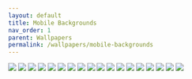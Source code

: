 ```yaml
---
layout: default
title: Mobile Backgrounds
nav_order: 1
parent: Wallpapers
permalink: /wallpapers/mobile-backgrounds
---
```


<div class="container">
  <a href="https://raw.githubusercontent.com/The-Back-Room/Wallpapers/refs/heads/main/mobile/Windows%2011/Windows%2011%20(1).png" target="_blank">
    <img src="https://raw.githubusercontent.com/The-Back-Room/Wallpapers/refs/heads/main/mobile/Windows%2011/Windows%2011%20(1).png" class="border"></a>
  <a href="https://raw.githubusercontent.com/The-Back-Room/Wallpapers/refs/heads/main/mobile/Windows%2011/Windows%2011%20(2).png" target="_blank">
    <img src="https://raw.githubusercontent.com/The-Back-Room/Wallpapers/refs/heads/main/mobile/Windows%2011/Windows%2011%20(2).png" class="border"></a>
  <a href="https://raw.githubusercontet.com/the-Back-Room/Wallpapers/refs/heads/main/mobile/Windows%2011/Windows%2011%20(3).png" target="_blank">
    <img src="https://raw.githubusercontent.com/The-Back-Room/Wallpapers/refs/heads/main/mobile/Windows%2011/Windows%2011%20(3).png" class="border"></a>
  <a href="https://raw.githubusercontent.com/The-Back-Room/Wallpapers/refs/heads/main/mobile/Windows%2011/Windows%2011%20(4).png" target="_blank">
    <img src="https://raw.githubusercontent.com/The-Back-Room/Wallpapers/refs/heads/main/mobile/Windows%2011/Windows%2011%20(4).png" class="border"></a>
  <a href="https://raw.githubusercontent.com/The-Back-Room/Wallpapers/refs/heads/main/mobile/Windows%2011/Windows%2011%20(5).png" target="_blank">
    <img src="https://raw.githubusercontent.com/The-Back-Room/Wallpapers/refs/heads/main/mobile/Windows%2011/Windows%2011%20(5).png" class="border"></a>
  <a href="https://raw.githubusercontent.com/The-Back-Room/Wallpapers/refs/heads/main/mobile/Windows%2011/Windows%2011%20(6).png" target="_blank">
    <img src="https://raw.githubusercontent.com/The-Back-Room/Wallpapers/refs/heads/main/mobile/Windows%2011/Windows%2011%20(6).png" class="border"></a>
  <a href="https://raw.githubusercontent.com/The-Back-Room/Wallpapers/refs/heads/main/mobile/Windows%2011/Windows%2011%20(7).png" target="_blank">
    <img src="https://raw.githubusercontent.com/The-Back-Room/Wallpapers/refs/heads/main/mobile/Windows%2011/Windows%2011%20(7).png" class="border"></a>
  <a href="https://raw.githubusercontent.com/The-Back-Room/Wallpapers/refs/heads/main/mobile/Windows%2011/Windows%2011%20(8).png" target="_blank">
    <img src="https://raw.githubusercontent.com/The-Back-Room/Wallpapers/refs/heads/main/mobile/Windows%2011/Windows%2011%20(8).png" class="border"></a>
  <a href="https://raw.githubusercontent.com/The-Back-Room/Wallpapers/refs/heads/main/mobile/Windows%2011/Windows%2011%20(9).png" target="_blank">
    <img src="https://raw.githubusercontent.com/The-Back-Room/Wallpapers/refs/heads/main/mobile/Windows%2011/Windows%2011%20(9).png" class="border"></a>
  <a href="https://raw.githubusercontent.com/The-Back-Room/Wallpapers/refs/heads/main/mobile/Windows%2011/Windows%2011%20(10).png" target="_blank">
    <img src="https://raw.githubusercontent.com/The-Back-Room/Wallpapers/refs/heads/main/mobile/Windows%2011/Windows%2011%20(10).png" class="border"></a>
  <a href="https://raw.githubusercontent.com/The-Back-Room/Wallpapers/refs/heads/main/mobile/Windows%2011/Windows%2011%20(11).png" target="_blank">
    <img src="https://raw.githubusercontent.com/The-Back-Room/Wallpapers/refs/heads/main/mobile/Windows%2011/Windows%2011%20(11).png" class="border"></a>
  <a href="https://raw.githubusercontent.com/The-Back-Room/Wallpapers/refs/heads/main/mobile/Windows%2011/Windows%2011%20(12).png" target="_blank">
    <img src="https://raw.githubusercontent.com/The-Back-Room/Wallpapers/refs/heads/main/mobile/Windows%2011/Windows%2011%20(12).png" class="border"></a>
  <a href="https://raw.githubusercontent.com/The-Back-Room/Wallpapers/refs/heads/main/mobile/Windows%2011/Windows%2011%20(13).png" target="_blank">
    <img src="https://raw.githubusercontent.com/The-Back-Room/Wallpapers/refs/heads/main/mobile/Windows%2011/Windows%2011%20(13).png" class="border"></a>
  <a href="https://raw.githubusercontent.com/The-Back-Room/Wallpapers/refs/heads/main/mobile/Windows%2011/Windows%2011%20(14).png" target="_blank">
    <img src="https://raw.githubusercontent.com/The-Back-Room/Wallpapers/refs/heads/main/mobile/Windows%2011/Windows%2011%20(14).png" class="border"></a>
  <a href="https://raw.githubusercontent.com/The-Back-Room/Wallpapers/refs/heads/main/mobile/Windows%2011/Windows%2011%20(15).png" target="_blank">
    <img src="https://raw.githubusercontent.com/The-Back-Room/Wallpapers/refs/heads/main/mobile/Windows%2011/Windows%2011%20(15).png" class="border"></a>
  <a href="https://raw.githubusercontent.com/The-Back-Room/Wallpapers/refs/heads/main/mobile/Windows%2011/Windows%2011%20(16).png" target="_blank">
    <img src="https://raw.githubusercontent.com/The-Back-Room/Wallpapers/refs/heads/main/mobile/Windows%2011/Windows%2011%20(16).png" class="border"></a>
  <a href="https://raw.githubusercontent.com/The-Back-Room/Wallpapers/refs/heads/main/mobile/Windows%2011/Windows%2011%20(17).png" target="_blank">
    <img src="https://raw.githubusercontent.com/The-Back-Room/Wallpapers/refs/heads/main/mobile/Windows%2011/Windows%2011%20(17).png" class="border"></a>
  <a href="https://raw.githubusercontent.com/The-Back-Room/Wallpapers/refs/heads/main/mobile/Windows%2011/Windows%2011%20(18).png" target="_blank">
    <img src="https://raw.githubusercontent.com/The-Back-Room/Wallpapers/refs/heads/main/mobile/Windows%2011/Windows%2011%20(18).png" class="border"></a>
</div>
